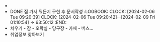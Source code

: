 -
- DONE 집 가서 뭐든지 구현 후 문서작성
  :LOGBOOK:
  CLOCK: [2024-02-06 Tue 09:20:39]
  CLOCK: [2024-02-06 Tue 09:20:42]--[2024-02-09 Fri 01:10:54] =>  63:50:12
  :END:
- 치우기 - 잠 - 오락실 - 당구장 - 카페 - 버스...
- 취업정보 찾아보기